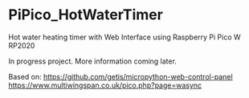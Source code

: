 # PiPico_HotWaterTimer
Hot water heating timer with Web Interface using Raspberry Pi Pico W RP2020

In progress project. More information coming later.

Based on: 
https://github.com/getis/micropython-web-control-panel
https://www.multiwingspan.co.uk/pico.php?page=wasync